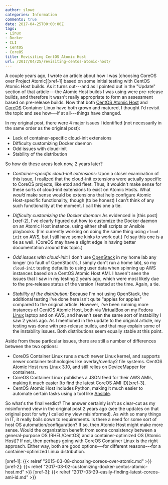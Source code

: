 ```yaml
---
author: slowe
categories: Information
comments: true
date: 2017-04-25T00:00:00Z
tags:
- Linux
- Docker
- CLI
- CentOS
- CoreOS
title: Revisiting CentOS Atomic Host
url: /2017/04/25/revisiting-centos-atomic-host/
---
```


A couple years ago, I wrote an article about how I was [choosing CoreOS over Project Atomic][xref-1] based on some initial testing with CentOS Atomic Host builds. As it turns out---and as I pointed out in the "Update" section of that article---the Atomic Host builds I was using were pre-release builds, and therefore it wasn't really appropriate to form an assessment based on pre-release builds. Now that both [CentOS Atomic Host][link-1] and [CoreOS][link-6] Container Linux have both grown and matured, I thought I'd revisit the topic and see how---if at all---things have changed.<!--more-->

In my original post, there were 4 major issues I identified (not necessarily in the same order as the original post):

* Lack of container-specific cloud-init extensions
* Difficulty customizing Docker daemon
* Odd issues with cloud-init
* Stability of the distribution

So how do these areas look now, 2 years later?

* _Container-specific cloud-init extensions:_ Upon a closer examination of this issue, I realized that the cloud-init extensions were actually specific to CoreOS projects, like etcd and fleet. Thus, it wouldn't make sense for these sorts of cloud-init extensions to exist on Atomic Hosts. What _would_ make sense would be extensions that help configure Atomic Host-specific functionality, though (to be honest) I can't think of any such functionality at the moment. I call this one a tie.

* _Difficulty customizing the Docker daemon:_ As evidenced in [this post][xref-2], I've clearly figured out how to customize the Docker daemon on an Atomic Host instance, using either shell scripts or Ansible playbooks. (I'm currently working on doing the same thing using `cloud-init` on AWS, but I still have some kinks to work out.) I'd say this one is a tie as well. (CoreOS may have a slight edge in having better documentation around this topic.)

* _Odd issues with cloud-init:_ I don't use [OpenStack][link-4] in my home lab any longer (no fault of OpenStack's, I simply don't run a home lab), so my `cloud-init` testing defaults to using user data when spinning up AWS instances based on a CentOS Atomic Host AMI. I haven't seen the issues that I saw in my testing 2 years ago, which were most likely due to the pre-release status of the version I tested at the time. Again, a tie.

* _Stability of the distribution:_ Because I'm not using OpenStack, the additional testing I've done here isn't quite "apples for apples" compared to the original article. However, I've been running more instances of CentOS Atomic Host, both via [VirtualBox][link-2] on my [Fedora Linux][link-3] laptop and on AWS, and haven't seen the same sort of instability I saw 2 years ago. As I mentioned in the update to the original article, my testing was done with pre-release builds, and that may explain some of the instability issues. Both distributions seem equally stable at this point.

Aside from these particular issues, there are still a number of differences between the two options:

* CoreOS Container Linux runs a _much_ newer Linux kernel, and supports newer container technologies like overlay/overlay2 file systems. CentOS Atomic Host runs Linux 3.10, and still relies on DeviceMapper for containers.
* CoreOS Container Linux publishes a JSON feed for their AWS AMIs, making it much easier [to find the latest CoreOS AMI ID][xref-3].
* CentOS Atomic Host includes Python, making it much easier to automate certain tasks using a tool like [Ansible][link-5].

So what's the final verdict? The answer certainly isn't as clear-cut as my misinformed view in the original post 2 years ago (see the updates on that original post for why I called my view misinformed). As with so many things in IT, it really boils down to requirements. Is there a need for some sort of host OS automation/configuration? If so, then Atomic Host might make more sense. Would the organization benefit from some consistency between a general-purpose OS (RHEL/CentOS) and a container-optimized OS (Atomic Host)? If not, then perhaps going with CoreOS Container Linux is the right approach. Either way, both are good options---for different reasons---for a container-optimized Linux distribution.

[link-1]: https://projectatomic.io/
[link-2]: https://www.virtualbox.org/
[link-3]: https://getfedora.org/
[link-4]: https://www.openstack.org/
[link-5]: https://www.ansible.com/
[link-6]: https://coreos.com/
[xref-1]: {{< relref "2015-03-08-choosing-coreos-over-atomic.md" >}}
[xref-2]: {{< relref "2017-03-02-customizing-docker-centos-atomic-host.md" >}}
[xref-3]: {{< relref "2017-03-29-easily-finding-latest-coreos-ami-id.md" >}}

